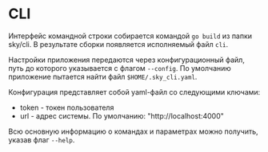 # CLI
Интерфейс командной строки собирается командой `go build` из папки sky/cli.
В результате сборки появляется исполняемый файл `cli`.

Настройки приложения передаются через конфигурационный файл, путь до которого указывается с флагом `--config`.
По умолчанию приложение пытается найти файл `$HOME/.sky_cli.yaml`.

Конфигурация представляет собой yaml-файл со следующими ключами:
* token - токен пользователя
* url - адрес системы. По умолчанию: "http://localhost:4000"

Всю основную информацию о командах и параметрах можно получить, указав флаг `--help`.
